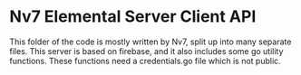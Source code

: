 # Nv7 Elemental Server Client API
This folder of the code is mostly written by Nv7, split up into many separate files. This server is based on firebase, and it also includes some go utility functions. These functions need a credentials.go file which is not public.
